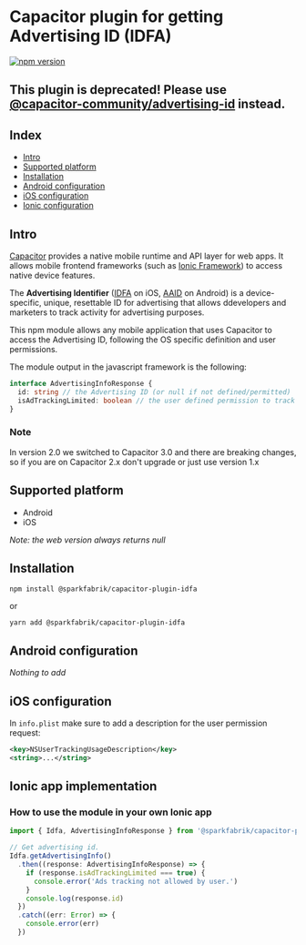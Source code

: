 # Capacitor plugin for getting Advertising ID (IDFA)

[![npm version](https://badge.fury.io/js/%40sparkfabrik%2Fcapacitor-plugin-idfa.svg)](https://badge.fury.io/js/%40sparkfabrik%2Fcapacitor-plugin-idfa)

## This plugin is deprecated! Please use [@capacitor-community/advertising-id](https://github.com/capacitor-community/advertising-id) instead.

## Index

- [Intro](#intro)
- [Supported platform](#supported-platform)
- [Installation](#installation)
- [Android configuration](#android-configuration)
- [iOS configuration](#ios-configuration)
- [Ionic configuration](#ionic-configuration)

## Intro

[Capacitor](https://capacitorjs.com/) provides a native mobile runtime and API layer for web apps. It allows mobile frontend frameworks (such as [Ionic Framework](https://ionicframework.com)) to access native device features.

The **Advertising Identifier** ([IDFA](https://developer.apple.com/documentation/adsupport/asidentifiermanager) on iOS, [AAID](https://developer.android.com/training/articles/ad-id) on Android) is a device-specific, unique, resettable ID for advertising that allows ddevelopers and marketers to track activity for advertising purposes.

This npm module allows any mobile application that uses Capacitor to access the Advertising ID, following the OS specific definition and user permissions.

The module output in the javascript framework is the following:

```ts
interface AdvertisingInfoResponse {
  id: string // the Advertising ID (or null if not defined/permitted)
  isAdTrackingLimited: boolean // the user defined permission to track
}
```

### Note

In version 2.0 we switched to Capacitor 3.0 and there are breaking changes, so if you are on Capacitor 2.x don't upgrade or just use version 1.x

## Supported platform

- Android
- iOS

_Note: the web version always returns null_

## Installation

`npm install @sparkfabrik/capacitor-plugin-idfa`

or

`yarn add @sparkfabrik/capacitor-plugin-idfa`

## Android configuration

_Nothing to add_

## iOS configuration

In `info.plist` make sure to add a description for the user permission request:

```xml
<key>NSUserTrackingUsageDescription</key>
<string>...</string>
```

## Ionic app implementation

### How to use the module in your own Ionic app

```ts
import { Idfa, AdvertisingInfoResponse } from '@sparkfabrik/capacitor-plugin-idfa'

// Get advertising id.
Idfa.getAdvertisingInfo()
  .then((response: AdvertisingInfoResponse) => {
    if (response.isAdTrackingLimited === true) {
      console.error('Ads tracking not allowed by user.')
    }
    console.log(response.id)
  })
  .catch((err: Error) => {
    console.error(err)
  })
```
